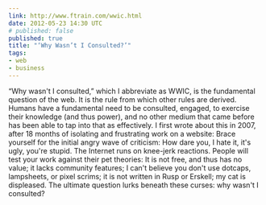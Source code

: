 ```yaml
---
link: http://www.ftrain.com/wwic.html
date: 2012-05-23 14:30 UTC
# published: false
published: true
title: "‘Why Wasn’t I Consulted?’"
tags:
- web
- business
---
```


“Why wasn't I consulted,” which I abbreviate as WWIC, is the fundamental question of the web. It is the rule from which other rules are derived. Humans have a fundamental need to be consulted, engaged, to exercise their knowledge (and thus power), and no other medium that came before has been able to tap into that as effectively.  I first wrote about this in 2007, after 18 months of isolating and frustrating work on a website:  Brace yourself for the initial angry wave of criticism: How dare you, I hate it, it's ugly, you're stupid. The Internet runs on knee-jerk reactions. People will test your work against their pet theories: It is not free, and thus has no value; it lacks community features; I can't believe you don't use dotcaps, lampsheets, or pixel scrims; it is not written in Rusp or Erskell; my cat is displeased. The ultimate question lurks beneath these curses: why wasn't I consulted?
